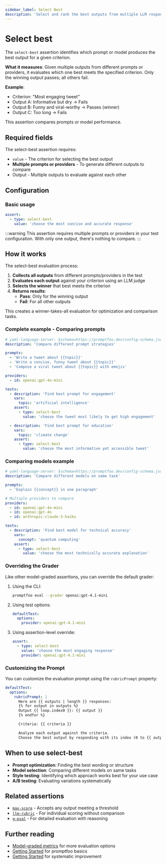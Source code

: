 ```yaml
---
sidebar_label: Select Best
description: 'Select and rank the best outputs from multiple LLM responses using LLM judges'
---
```


# Select best

The `select-best` assertion identifies which prompt or model produces the best output for a given criterion.

**What it measures**: Given multiple outputs from different prompts or providers, it evaluates which one best meets the specified criterion. Only the winning output passes; all others fail.

**Example**:

- Criterion: "Most engaging tweet"
- Output A: Informative but dry → Fails
- Output B: Funny and viral-worthy → Passes (winner)
- Output C: Too long → Fails

This assertion compares prompts or model performance.

## Required fields

The select-best assertion requires:

- `value` - The criterion for selecting the best output
- **Multiple prompts or providers** - To generate different outputs to compare
- Output - Multiple outputs to evaluate against each other

## Configuration

### Basic usage

```yaml
assert:
  - type: select-best
    value: 'choose the most concise and accurate response'
```

:::warning
This assertion requires multiple prompts or providers in your test configuration. With only one output, there's nothing to compare.
:::

## How it works

The select-best evaluation process:

1. **Collects all outputs** from different prompts/providers in the test
2. **Evaluates each output** against your criterion using an LLM judge
3. **Selects the winner** that best meets the criterion
4. **Returns results**:
   - **Pass**: Only for the winning output
   - **Fail**: For all other outputs

This creates a winner-takes-all evaluation for optimization and comparison tasks.

### Complete example - Comparing prompts

```yaml title="promptfooconfig.yaml"
# yaml-language-server: $schema=https://promptfoo.dev/config-schema.json
description: 'Compare different prompt strategies'

prompts:
  - 'Write a tweet about {{topic}}'
  - 'Write a concise, funny tweet about {{topic}}'
  - 'Compose a viral tweet about {{topic}} with emojis'

providers:
  - id: openai:gpt-4o-mini

tests:
  - description: 'Find best prompt for engagement'
    vars:
      topic: 'artificial intelligence'
    assert:
      - type: select-best
        value: 'choose the tweet most likely to get high engagement'

  - description: 'Find best prompt for education'
    vars:
      topic: 'climate change'
    assert:
      - type: select-best
        value: 'choose the most informative yet accessible tweet'
```

### Comparing models example

```yaml title="promptfooconfig.yaml"
# yaml-language-server: $schema=https://promptfoo.dev/config-schema.json
description: 'Compare different models on same task'

prompts:
  - 'Explain {{concept}} in one paragraph'

# Multiple providers to compare
providers:
  - id: openai:gpt-4o-mini
  - id: openai:gpt-4o
  - id: anthropic:claude-3-haiku

tests:
  - description: 'Find best model for technical accuracy'
    vars:
      concept: 'quantum computing'
    assert:
      - type: select-best
        value: 'choose the most technically accurate explanation'
```

### Overriding the Grader

Like other model-graded assertions, you can override the default grader:

1. Using the CLI:

   ```sh
   promptfoo eval --grader openai:gpt-4.1-mini
   ```

2. Using test options:

   ```yaml
   defaultTest:
     options:
       provider: openai:gpt-4.1-mini
   ```

3. Using assertion-level override:
   ```yaml
   assert:
     - type: select-best
       value: 'choose the most engaging response'
       provider: openai:gpt-4.1-mini
   ```

### Customizing the Prompt

You can customize the evaluation prompt using the `rubricPrompt` property:

```yaml
defaultTest:
  options:
    rubricPrompt: |
      Here are {{ outputs | length }} responses:
      {% for output in outputs %}
      Output {{ loop.index0 }}: {{ output }}
      {% endfor %}

      Criteria: {{ criteria }}

      Analyze each output against the criteria.
      Choose the best output by responding with its index (0 to {{ outputs | length - 1 }}).
```

## When to use select-best

- **Prompt optimization**: Finding the best wording or structure
- **Model selection**: Comparing different models on same tasks
- **Style testing**: Identifying which approach works best for your use case
- **A/B testing**: Evaluating variations systematically

## Related assertions

- [`max-score`](/docs/configuration/expected-outputs/model-graded/max-score) - Accepts any output meeting a threshold
- [`llm-rubric`](/docs/configuration/expected-outputs/model-graded/llm-rubric) - For individual scoring without comparison
- [`g-eval`](/docs/configuration/expected-outputs/model-graded/g-eval) - For detailed evaluation with reasoning

## Further reading

- [Model-graded metrics](/docs/configuration/expected-outputs/model-graded) for more evaluation options
- [Getting Started](/docs/getting-started) for promptfoo basics
- [Getting Started](/docs/getting-started) for systematic improvement
